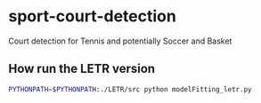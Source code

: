 # sport-court-detection
Court detection for Tennis and potentially Soccer and Basket

## How run the LETR version
```bash
PYTHONPATH=$PYTHONPATH:./LETR/src python modelFitting_letr.py
```
